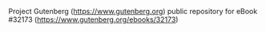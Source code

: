 Project Gutenberg (https://www.gutenberg.org) public repository for eBook #32173 (https://www.gutenberg.org/ebooks/32173)
